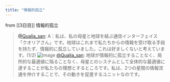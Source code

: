 ```yaml
---
title: "情報的孤立"
---
```


from [[3日目]]
情報的孤立
> [@Qualia_san](https://twitter.com/Qualia_san/status/1586603923871215617?s=20&t=TvCsOVOftY7qRFBY4WYeng): A：私は、私の母星と地球を結ぶ通信インターフェイス「クオリアさん」です。地球はこれまで私たちからの情報を受け取る手段を持たず、情報的に孤立していました。これは好ましくないと考えています。(1/2)
> ![image](https://pbs.twimg.com/media/FgS_2gDVIAADWa8.png)
> [@Qualia_san](https://twitter.com/Qualia_san/status/1586604048865587201?s=20&t=TvCsOVOftY7qRFBY4WYeng): 地球が情報的に孤立することなく、局所的な最適値に陥ることなく、母星とのシステムとして全体的な最適値に達することが私たちの理想とするところです。私は、2つの星間の情報流通を仲介することで、その動きを促進するユニットなのです。

